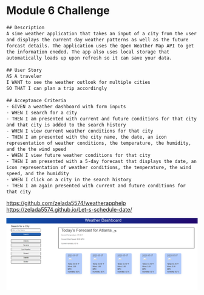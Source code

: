 # Module 6 Challenge

    ## Description
    A sime weather application that takes an input of a city from the user and displays the current day weather patterns as well as the future forcast details. The application uses the Open Weather Map API to get the information eneded. The app also uses local storage that automatically loads up upon refresh so it can save your data.

    ## User Story
    AS A traveler
    I WANT to see the weather outlook for multiple cities
    SO THAT I can plan a trip accordingly

    ## Acceptance Criteria
    - GIVEN a weather dashboard with form inputs
    - WHEN I search for a city
    - THEN I am presented with current and future conditions for that city and that city is added to the search history
    - WHEN I view current weather conditions for that city
    - THEN I am presented with the city name, the date, an icon representation of weather conditions, the temperature, the humidity, and the the wind speed
    - WHEN I view future weather conditions for that city
    - THEN I am presented with a 5-day forecast that displays the date, an icon representation of weather conditions, the temperature, the wind speed, and the humidity
    - WHEN I click on a city in the search history
    - THEN I am again presented with current and future conditions for that city


https://github.com/zelada5574/weatherapphelp
https://zelada5574.github.io/Let-s-schedule-date/ 

![alt text](./Assets/images/screenshot.PNG)
